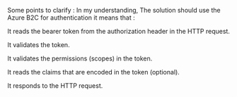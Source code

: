 Some points to clarify :
In my understanding, The solution should use the Azure B2C for authentication it means that :

It reads the bearer token from the authorization header in the HTTP request.

It validates the token.

It validates the permissions (scopes) in the token.

It reads the claims that are encoded in the token (optional).

It responds to the HTTP request.